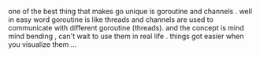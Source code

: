one of the best thing that makes go unique is goroutine and channels . 
well in easy word goroutine is like threads and channels are used to  communicate with different goroutine (threads).
and the concept is mind mind bending , 
can't wait to use them in real life .
things got easier when you visualize them ... 
